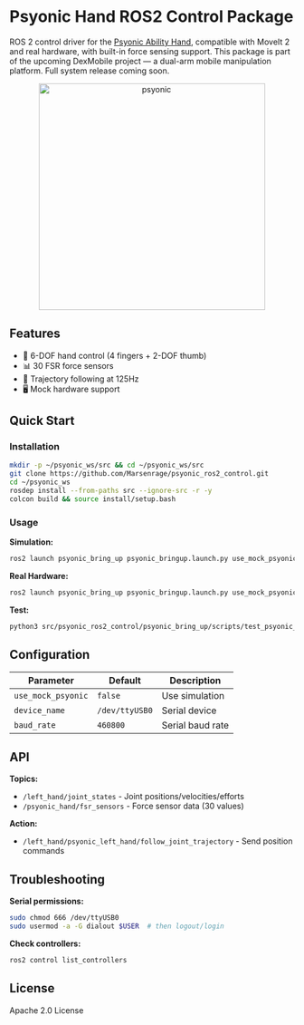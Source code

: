 # Psyonic Hand ROS2 Control Package

ROS 2 control driver for the [Psyonic Ability Hand](https://github.com/psyonicinc), compatible with MoveIt 2 and real hardware, with built-in force sensing support. This package is part of the upcoming DexMobile project — a dual-arm mobile manipulation platform. Full system release coming soon.
<p align="center"> 
<img src="https://github.com/Marsenrage/Marsenrage.github.io/blob/master/images/psyonic_demo.gif" alt=psyonic demo" width="400"/>
</p>

## Features
- 🦾 6-DOF hand control (4 fingers + 2-DOF thumb)
- 📊 30 FSR force sensors
- 🎯 Trajectory following at 125Hz
- 🖥️ Mock hardware support

## Quick Start

### Installation

```bash
mkdir -p ~/psyonic_ws/src && cd ~/psyonic_ws/src
git clone https://github.com/Marsenrage/psyonic_ros2_control.git
cd ~/psyonic_ws
rosdep install --from-paths src --ignore-src -r -y
colcon build && source install/setup.bash
```

### Usage

**Simulation:**
```bash
ros2 launch psyonic_bring_up psyonic_bringup.launch.py use_mock_psyonic:=true
```

**Real Hardware:**
```bash
ros2 launch psyonic_bring_up psyonic_bringup.launch.py use_mock_psyonic:=false
```

**Test:**
```bash
python3 src/psyonic_ros2_control/psyonic_bring_up/scripts/test_psyonic_hand.py 
```

## Configuration

| Parameter | Default | Description |
|-----------|---------|-------------|
| `use_mock_psyonic` | `false` | Use simulation |
| `device_name` | `/dev/ttyUSB0` | Serial device |
| `baud_rate` | `460800` | Serial baud rate |

## API

**Topics:**
- `/left_hand/joint_states` - Joint positions/velocities/efforts
- `/psyonic_hand/fsr_sensors` - Force sensor data (30 values)

**Action:**
- `/left_hand/psyonic_left_hand/follow_joint_trajectory` - Send position commands


## Troubleshooting

**Serial permissions:**
```bash
sudo chmod 666 /dev/ttyUSB0
sudo usermod -a -G dialout $USER  # then logout/login
```

**Check controllers:**
```bash
ros2 control list_controllers
```

## License

Apache 2.0 License
